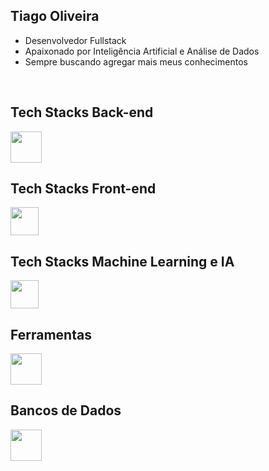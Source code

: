 ## Tiago Oliveira 

- Desenvolvedor Fullstack
- Apaixonado por Inteligência Artificial e Análise de Dados
- Sempre buscando agregar mais meus conhecimentos

<br/>

## Tech Stacks Back-end
<div style="display: inline">
  <a href="https://skillicons.dev">
    <img widht="50" height="50" src="https://skillicons.dev/icons?i=python,fastapi,flask,c,java" />
  </a>
<div/>

## Tech Stacks Front-end
<div style="display: inline">
  <a href="https://skillicons.dev">
    <img widht="45" height="45" src="https://skillicons.dev/icons?i=html5,css3,javascript,react" />
  </a>
<div/>

## Tech Stacks Machine Learning e IA
<div style="display: inline">
  <a href="https://skillicons.dev">
    <img widht="45" height="45" src="https://skillicons.dev/icons?i=scikitlearn" />
  </a>
<div/>

## Ferramentas
<div style="display: inline">
  <a href="https://skillicons.dev">
    <img widht="50" height="50" src="https://skillicons.dev/icons?i=git,github,kubernetes,docker,postman,linux" />
  </a>
<div/>

## Bancos de Dados
<div style="display: inline">
  <a href="https://skillicons.dev">
    <img widht="50" height="50" src="https://skillicons.dev/icons?i=postgresql,mysql" />
  </a>
<div/>
  
          
  

          
 
          
          






















